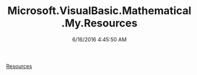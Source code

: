 ﻿---
title: Microsoft.VisualBasic.Mathematical.My.Resources
date: 6/16/2016 4:45:50 AM
---

[Resources](T-Microsoft.VisualBasic.Mathematical.My.Resources.Resources.html)
